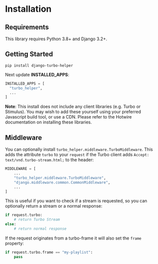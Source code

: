 # Installation

## Requirements

This library requires Python 3.8+ and Django 3.2+.

## Getting Started

```shell
pip install django-turbo-helper
```

Next update **INSTALLED_APPS**:

```python
INSTALLED_APPS = [
  "turbo_helper",
  ...
]
```

**Note**: This install does not include any client libraries (e.g. Turbo or Stimulus). You may wish to add these yourself using your preferred Javascript build tool, or use a CDN. Please refer to the Hotwire documentation on installing these libraries.

## Middleware

You can optionally install `turbo_helper.middleware.TurboMiddleware`. This adds the attribute `turbo` to your `request` if the Turbo client adds `Accept: text/vnd.turbo-stream.html;` to the header:

```python
MIDDLEWARE = [
    ...
    "turbo_helper.middleware.TurboMiddleware",
    "django.middleware.common.CommonMiddleware",
    ...
]
```

This is useful if you want to check if a stream is requested, so you can optionally return a stream or a normal response:

```python
if request.turbo:
    # return Turbo Stream
else:
    # return normal response
```

If the request originates from a turbo-frame it will also set the `frame` property:

```python
if request.turbo.frame == "my-playlist":
    pass
```
